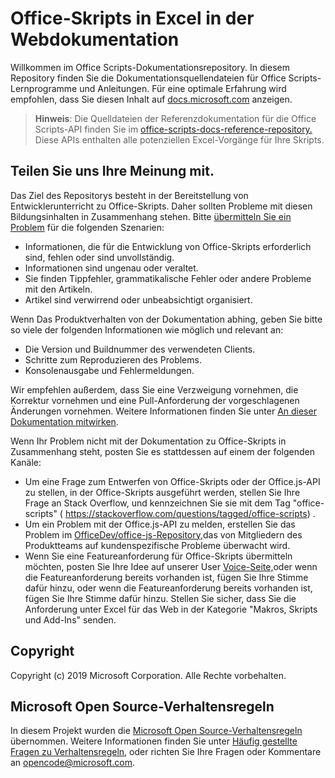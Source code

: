 # <a name="office-scripts-in-excel-on-the-web-documentation"></a>Office-Skripts in Excel in der Webdokumentation

Willkommen im Office Scripts-Dokumentationsrepository. In diesem Repository finden Sie die Dokumentationsquellendateien für Office Scripts-Lernprogramme und Anleitungen. Für eine optimale Erfahrung wird empfohlen, dass Sie diesen Inhalt auf [docs.microsoft.com](https://docs.microsoft.com/office/dev/scripts) anzeigen.

> **Hinweis**: Die Quelldateien der Referenzdokumentation für die Office Scripts-API finden Sie im [office-scripts-docs-reference-repository.](https://github.com/OfficeDev/office-scripts-docs-reference) Diese APIs enthalten alle potenziellen Excel-Vorgänge für Ihre Skripts.

## <a name="give-us-your-feedback"></a>Teilen Sie uns Ihre Meinung mit.

Das Ziel des Repositorys besteht in der Bereitstellung von Entwicklerunterricht zu Office-Skripts. Daher sollten Probleme mit diesen Bildungsinhalten in Zusammenhang stehen. Bitte [übermitteln Sie ein Problem](https://github.com/OfficeDev/office-scripts-docs/issues) für die folgenden Szenarien:

- Informationen, die für die Entwicklung von Office-Skripts erforderlich sind, fehlen oder sind unvollständig.
- Informationen sind ungenau oder veraltet.
- Sie finden Tippfehler, grammatikalische Fehler oder andere Probleme mit den Artikeln.
- Artikel sind verwirrend oder unbeabsichtigt organisiert.

Wenn Das Produktverhalten von der Dokumentation abhing, geben Sie bitte so viele der folgenden Informationen wie möglich und relevant an:

- Die Version und Buildnummer des verwendeten Clients.
- Schritte zum Reproduzieren des Problems.
- Konsolenausgabe und Fehlermeldungen.

Wir empfehlen außerdem, dass Sie eine Verzweigung vornehmen, die Korrektur vornehmen und eine Pull-Anforderung der vorgeschlagenen Änderungen vornehmen. Weitere Informationen finden Sie unter [An dieser Dokumentation mitwirken](Contributing.md).

Wenn Ihr Problem nicht mit der Dokumentation zu Office-Skripts in Zusammenhang steht, posten Sie es stattdessen auf einem der folgenden Kanäle:

- Um eine Frage zum Entwerfen von Office-Skripts oder der Office.js-API zu stellen, in der Office-Skripts ausgeführt werden, stellen Sie Ihre Frage an Stack Overflow, und kennzeichnen Sie sie mit dem Tag "office-scripts" ( https://stackoverflow.com/questions/tagged/office-scripts) .
- Um ein Problem mit der Office.js-API zu melden, erstellen Sie das Problem im [OfficeDev/office-js-Repository,](https://github.com/OfficeDev/office-js)das von Mitgliedern des Produktteams auf kundenspezifische Probleme überwacht wird.
- Wenn Sie eine Featureanforderung für Office-Skripts übermitteln möchten, posten Sie Ihre Idee auf unserer User [Voice-Seite,](https://excel.uservoice.com/forums/274580-excel-for-the-web?category_id=143439)oder wenn die Featureanforderung bereits vorhanden ist, fügen Sie Ihre Stimme dafür hinzu, oder wenn die Featureanforderung bereits vorhanden ist, fügen Sie Ihre Stimme dafür hinzu. Stellen Sie sicher, dass Sie die Anforderung unter Excel für das Web in der Kategorie "Makros, Skripts und Add-Ins" senden.

## <a name="copyright"></a>Copyright

Copyright (c) 2019 Microsoft Corporation. Alle Rechte vorbehalten.

## <a name="microsoft-open-source-code-of-conduct"></a>Microsoft Open Source-Verhaltensregeln

In diesem Projekt wurden die [Microsoft Open Source-Verhaltensregeln](https://opensource.microsoft.com/codeofconduct/) übernommen. Weitere Informationen finden Sie unter [Häufig gestellte Fragen zu Verhaltensregeln](https://opensource.microsoft.com/codeofconduct/faq/), oder richten Sie Ihre Fragen oder Kommentare an [opencode@microsoft.com](mailto:opencode@microsoft.com).
